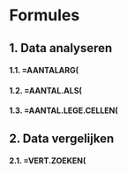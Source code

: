# Formules

## 1. Data analyseren

#### 1.1. =AANTALARG\(



#### 1.2. =AANTAL.ALS\(



#### 1.3. =AANTAL.LEGE.CELLEN\(

## 2. Data vergelijken

#### 2.1. =VERT.ZOEKEN\(



